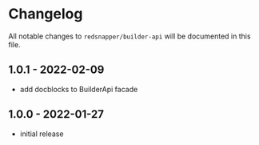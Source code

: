 # Changelog

All notable changes to `redsnapper/builder-api` will be documented in this file.

## 1.0.1 - 2022-02-09
- add docblocks to BuilderApi facade

## 1.0.0 - 2022-01-27

- initial release

